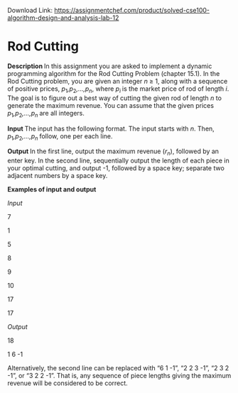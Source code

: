 Download Link: https://assignmentchef.com/product/solved-cse100-algorithm-design-and-analysis-lab-12
<br>
<h1>Rod Cutting</h1>

<strong>Description </strong>In this assignment you are asked to implement a dynamic programming algorithm for the Rod Cutting Problem (chapter 15.1). In the Rod Cutting problem, you are given an integer <em>n </em>≥ 1, along with a sequence of positive prices, <em>p</em><sub>1</sub><em>,p</em><sub>2</sub><em>,…,p<sub>n</sub></em>, where <em>p<sub>i </sub></em>is the market price of rod of length <em>i</em>. The goal is to figure out a best way of cutting the given rod of length <em>n </em>to generate the maximum revenue. You can assume that the given prices <em>p</em><sub>1</sub><em>,p</em><sub>2</sub><em>,…,p<sub>n </sub></em>are all integers.

<strong>Input  </strong>The input has the following format. The input starts with <em>n</em>. Then, <em>p</em><sub>1</sub><em>,p</em><sub>2</sub><em>,…,p<sub>n </sub></em>follow, one per each line.

<strong>Output </strong>In the first line, output the maximum revenue (<em>r<sub>n</sub></em>), followed by an enter key. In the second line, sequentially output the length of each piece in your optimal cutting, and output -1, followed by a space key; separate two adjacent numbers by a space key.

<strong>Examples of input and output</strong>

<em>Input</em>

7

1

5

8

9

10

17

17

<em>Output</em>

18

1 6 -1

Alternatively, the second line can be replaced with “6 1 -1”, “2 2 3 -1”, “2 3 2 -1”, or “3 2 2 -1”. That is, any sequence of piece lengths giving the maximum revenue will be considered to be correct.
